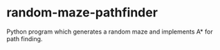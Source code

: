 # random-maze-pathfinder
Python program which generates a random maze and implements A* for path finding.
